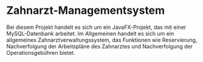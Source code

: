 # Zahnarzt-Managementsystem
Bei diesem Projekt handelt es sich um ein JavaFX-Projekt, das mit einer MySQL-Datenbank arbeitet. Im Allgemeinen handelt es sich um ein allgemeines Zahnarztverwaltungssystem, das Funktionen wie Reservierung, Nachverfolgung der Arbeitspläne des Zahnarztes und Nachverfolgung der Operationsgebühren bietet.
